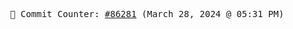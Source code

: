 <p align="center">
    <samp>
        📮 Commit Counter: <a href="https://github.com/Javascript-void0/Javascript-void0/commits/main">#86281</a> (March 28, 2024 @ 05:31 PM)
    </samp>
</p>